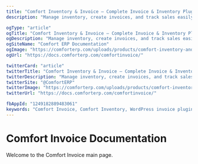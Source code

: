 ```yaml
---
title: "Comfort Inventory & Invoice – Complete Invoice & Inventory Plugin for WordPress"
description: "Manage inventory, create invoices, and track sales easily with Comfort Inventory & Invoice. A complete inventory and billing plugin for WordPress."

ogType: "article"
ogTitle: "Comfort Inventory & Invoice – Complete Invoice & Inventory Plugin for WordPress"
ogDescription: "Manage inventory, create invoices, and track sales easily with Comfort Inventory & Invoice. A complete inventory and billing plugin for WordPress."
ogSiteName: "Comfort ERP Documentation"
ogImage: "https://comforterp.com/uploads/products/comfort-inventory-and-invoice-complete-invoice-plugin-for-wordpress.webp"
ogUrl: "https://docs.comforterp.com/comfortinvoice/"

twitterCard: "article"
twitterTitle: "Comfort Inventory & Invoice – Complete Invoice & Inventory Plugin for WordPress"
twitterDescription: "Manage inventory, create invoices, and track sales easily with Comfort Inventory & Invoice. A complete inventory and billing plugin for WordPress."
twitterSite: "@ComfortERP"
twitterImage: "https://comforterp.com/uploads/products/comfort-inventory-and-invoice-complete-invoice-plugin-for-wordpress.webp"
twitterUrl: "https://docs.comforterp.com/comfortinvoice/"

fbAppId: "1249182889483061"
keywords: "Comfort Invoice, Comfort Inventory, WordPress invoice plugin, WordPress inventory plugin, billing plugin WordPress, inventory management WordPress, sales tracking plugin, Comfort Inventory Invoice plugin"
---
```


# Comfort Invoice Documentation

Welcome to the Comfort Invoice main page.


